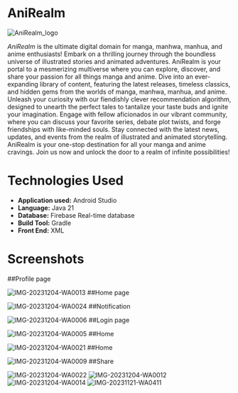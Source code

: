 # AniRealm
![AniRealm_logo](https://github.com/Willow7737/AniRealm/assets/114362590/2145857c-ed86-4b01-90b4-368ac78c2323)

*AniRealm* is the ultimate digital domain for manga, manhwa, manhua, and anime enthusiasts!  Embark on a thrilling journey through the boundless universe of illustrated stories and animated adventures. AniRealm is your portal to a mesmerizing multiverse where you can explore, discover, and share your passion for all things manga and anime. Dive into an ever-expanding library of content, featuring the latest releases, timeless classics, and hidden gems from the worlds of manga, manhwa, manhua, and anime. Unleash your curiosity with our fiendishly clever recommendation algorithm, designed to unearth the perfect tales to tantalize your taste buds and ignite your imagination. Engage with fellow aficionados in our vibrant community, where you can discuss your favorite series, debate plot twists, and forge friendships with like-minded souls. Stay connected with the latest news, updates, and events from the realm of illustrated and animated storytelling. AniRealm is your one-stop destination for all your manga and anime cravings. Join us now and unlock the door to a realm of infinite possibilities!

# Technologies Used

- **Application used:** Android Studio
- **Language:** Java 21
- **Database:** Firebase Real-time database
- **Build Tool:** Gradle
- **Front End:** XML


# Screenshots
##Profile page
 
![IMG-20231204-WA0013](https://github.com/Willow7737/AniRealm/assets/114362590/a5bf5ef2-3896-488b-9cfa-e677c927a5dc)
##Home page

![IMG-20231204-WA0024](https://github.com/Willow7737/AniRealm/assets/114362590/288a4913-cfcd-4433-ad77-decb139b4458)
##Notification

![IMG-20231204-WA0006](https://github.com/Willow7737/AniRealm/assets/114362590/3995bb21-8a79-4ad1-b5ba-67e43d5abc3f)
##Login page

![IMG-20231204-WA0005](https://github.com/Willow7737/AniRealm/assets/114362590/281617c7-2964-4d37-8129-ca32e7d34ec7)
##Home

![IMG-20231204-WA0021](https://github.com/Willow7737/AniRealm/assets/114362590/4ab7cb22-686a-4354-8a5b-e38c1fd611d4)
##Home

![IMG-20231204-WA0009](https://github.com/Willow7737/AniRealm/assets/114362590/b29f1532-299e-4785-83fc-12c92cc25e86)
##Share

![IMG-20231204-WA0022](https://github.com/Willow7737/AniRealm/assets/114362590/7efa8291-51ab-49fa-8ac7-10d9dd1afaa0)
![IMG-20231204-WA0012](https://github.com/Willow7737/AniRealm/assets/114362590/141b0d22-5409-476b-a05c-f17ec9284cec)
![IMG-20231204-WA0014](https://github.com/Willow7737/AniRealm/assets/114362590/b84bdeaf-e42c-4e9e-88a2-dec178309eaa)
![IMG-20231121-WA0411](https://github.com/Willow7737/AniRealm/assets/114362590/76971e26-8c37-402a-88c4-108ccdd0c9b3)


